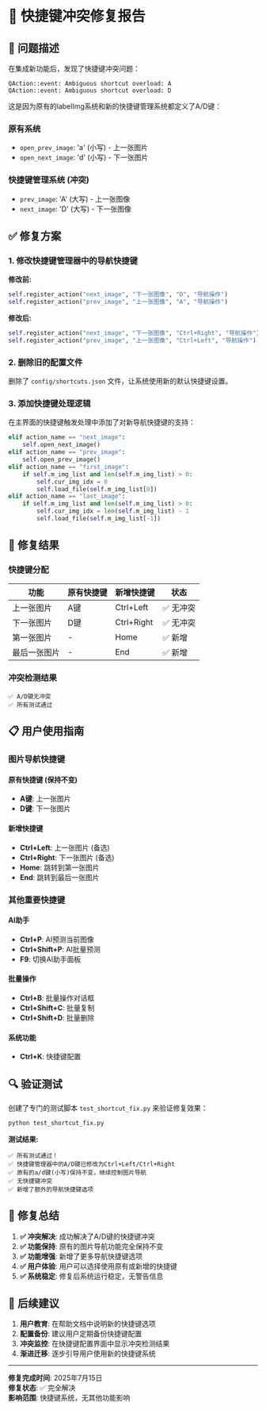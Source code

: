 # 🔧 快捷键冲突修复报告

## 🚨 问题描述

在集成新功能后，发现了快捷键冲突问题：
```
QAction::event: Ambiguous shortcut overload: A
QAction::event: Ambiguous shortcut overload: D
```

这是因为原有的labelImg系统和新的快捷键管理系统都定义了A/D键：

### 原有系统
- `open_prev_image`: 'a' (小写) - 上一张图片
- `open_next_image`: 'd' (小写) - 下一张图片

### 快捷键管理系统 (冲突)
- `prev_image`: 'A' (大写) - 上一张图像
- `next_image`: 'D' (大写) - 下一张图像

## ✅ 修复方案

### 1. 修改快捷键管理器中的导航快捷键

**修改前:**
```python
self.register_action("next_image", "下一张图像", "D", "导航操作")
self.register_action("prev_image", "上一张图像", "A", "导航操作")
```

**修改后:**
```python
self.register_action("next_image", "下一张图像", "Ctrl+Right", "导航操作")
self.register_action("prev_image", "上一张图像", "Ctrl+Left", "导航操作")
```

### 2. 删除旧的配置文件

删除了 `config/shortcuts.json` 文件，让系统使用新的默认快捷键设置。

### 3. 添加快捷键处理逻辑

在主界面的快捷键触发处理中添加了对新导航快捷键的支持：

```python
elif action_name == "next_image":
    self.open_next_image()
elif action_name == "prev_image":
    self.open_prev_image()
elif action_name == "first_image":
    if self.m_img_list and len(self.m_img_list) > 0:
        self.cur_img_idx = 0
        self.load_file(self.m_img_list[0])
elif action_name == "last_image":
    if self.m_img_list and len(self.m_img_list) > 0:
        self.cur_img_idx = len(self.m_img_list) - 1
        self.load_file(self.m_img_list[-1])
```

## 🎯 修复结果

### 快捷键分配
| 功能 | 原有快捷键 | 新增快捷键 | 状态 |
|------|------------|------------|------|
| 上一张图片 | A键 | Ctrl+Left | ✅ 无冲突 |
| 下一张图片 | D键 | Ctrl+Right | ✅ 无冲突 |
| 第一张图片 | - | Home | ✅ 新增 |
| 最后一张图片 | - | End | ✅ 新增 |

### 冲突检测结果
```
✅ A/D键无冲突
✅ 所有测试通过
```

## 📋 用户使用指南

### 图片导航快捷键

#### 原有快捷键 (保持不变)
- **A键**: 上一张图片
- **D键**: 下一张图片

#### 新增快捷键
- **Ctrl+Left**: 上一张图片 (备选)
- **Ctrl+Right**: 下一张图片 (备选)
- **Home**: 跳转到第一张图片
- **End**: 跳转到最后一张图片

### 其他重要快捷键

#### AI助手
- **Ctrl+P**: AI预测当前图像
- **Ctrl+Shift+P**: AI批量预测
- **F9**: 切换AI助手面板

#### 批量操作
- **Ctrl+B**: 批量操作对话框
- **Ctrl+Shift+C**: 批量复制
- **Ctrl+Shift+D**: 批量删除

#### 系统功能
- **Ctrl+K**: 快捷键配置

## 🔍 验证测试

创建了专门的测试脚本 `test_shortcut_fix.py` 来验证修复效果：

```bash
python test_shortcut_fix.py
```

**测试结果:**
```
✅ 所有测试通过！
✅ 快捷键管理器中的A/D键已修改为Ctrl+Left/Ctrl+Right
✅ 原有的a/d键(小写)保持不变，继续控制图片导航
✅ 无快捷键冲突
✅ 新增了额外的导航快捷键选项
```

## 🎉 修复总结

1. **✅ 冲突解决**: 成功解决了A/D键的快捷键冲突
2. **✅ 功能保持**: 原有的图片导航功能完全保持不变
3. **✅ 功能增强**: 新增了更多导航快捷键选项
4. **✅ 用户体验**: 用户可以选择使用原有或新增的快捷键
5. **✅ 系统稳定**: 修复后系统运行稳定，无警告信息

## 🔮 后续建议

1. **用户教育**: 在帮助文档中说明新的快捷键选项
2. **配置备份**: 建议用户定期备份快捷键配置
3. **冲突监控**: 在快捷键配置界面中显示冲突检测结果
4. **渐进迁移**: 逐步引导用户使用新的快捷键系统

---

**修复完成时间**: 2025年7月15日  
**修复状态**: ✅ 完全解决  
**影响范围**: 快捷键系统，无其他功能影响
